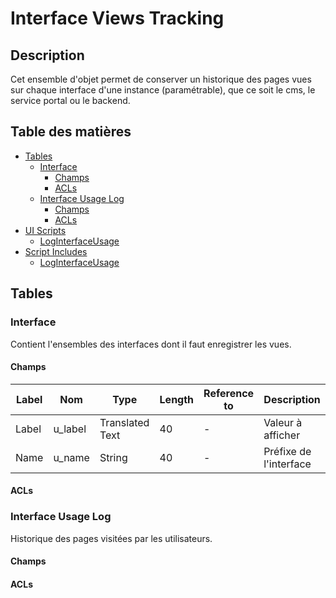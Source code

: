 # Interface Views Tracking

## Description

Cet ensemble d'objet permet de conserver un historique des pages vues sur chaque interface d'une instance (paramétrable), que ce soit le cms, le service portal ou le backend.

## Table des matières
 - [Tables](#Tables)
   - [Interface](#Tables_Interface)
     - [Champs](#Tables_Interface_Champs)
   	 - [ACLs](#Tables_Interface_ACLs)
   - [Interface Usage Log](#Tables_Interface_Usage_Log)
     - [Champs](#Tables_Interface_Usage_Log_Champs)
     - [ACLs](#Tables_Interface_Usage_Log_ACLs)
 - [UI Scripts](#UI_Scripts)
   - [LogInterfaceUsage](#UI_Scripts_LogInterfaceUsage)
 - [Script Includes](#Script_Includes)
   - [LogInterfaceUsage](#Script_Includes_LogInterfaceUsage)

## <a name="Tables"></a>Tables

### <a name="Tables_Interface"></a>Interface

Contient l'ensembles des interfaces dont il faut enregistrer les vues.

#### <a name="Tables_Interface_Champs"></a>Champs

|Label|Nom    |Type           |Length|Reference to|Description           |
|-----|-------|---------------|------|------------|----------------------|
|Label|u_label|Translated Text|40    |-           |Valeur à afficher     |
|Name |u_name |String         |40    |-           |Préfixe de l'interface|

#### <a name="Tables_Interface_ACLs"></a>ACLs

### <a name="Tables_Interface_Usage_Log"></a>Interface Usage Log

Historique des pages visitées par les utilisateurs.

#### <a name="Tables_Interface_Usage_Log_Champs"></a>Champs

#### <a name="Tables_Interface_Usage_Log_ACLs"></a>ACLs
